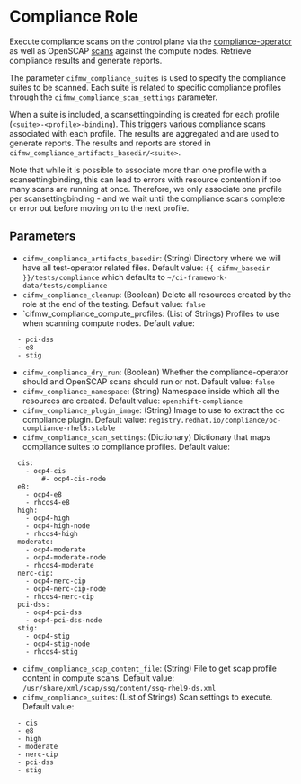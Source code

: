 # Compliance Role

Execute compliance scans on the control plane via the [compliance-operator](https://github.com/openshift/compliance-operator)
as well as OpenSCAP [scans](https://docs.redhat.com/en/documentation/red_hat_enterprise_linux/9/html/security_hardening/scanning-the-system-for-configuration-compliance-and-vulnerabilities_security-hardening#configuration-compliance-tools-in-rhel_scanning-the-system-for-configuration-compliance-and-vulnerabilities) against the compute nodes.  Retrieve compliance results and generate reports.

The parameter `cifmw_compliance_suites` is used to specify the compliance suites to be scanned.  Each suite is related to specific
compliance profiles through the `cifmw_compliance_scan_settings` parameter.

When a suite is included, a scansettingbinding is created for each profile (`<suite>-<profile>-binding`).  This triggers
various compliance scans associated with each profile.  The results are aggregated and are used to generate reports.  The results and
reports are stored in `cifmw_compliance_artifacts_basedir/<suite>`.

Note that while it is possible to associate more than one profile with a scansettingbinding, this can lead to errors with resource
contention if too many scans are running at once.  Therefore, we only associate one profile per scansettingbinding - and we wait
until the compliance scans complete or error out before moving on to the next profile.

## Parameters

* `cifmw_compliance_artifacts_basedir`: (String) Directory where we will have all test-operator related files. Default value: `{{ cifmw_basedir }}/tests/compliance` which defaults to `~/ci-framework-data/tests/compliance`
* `cifmw_compliance_cleanup`: (Boolean) Delete all resources created by the role at the end of the testing. Default value: `false`
* `cifmw_compliance_compute_profiles: (List of Strings) Profiles to use when scanning compute nodes. Default value:
```
  - pci-dss
  - e8
  - stig
```
* `cifmw_compliance_dry_run`: (Boolean) Whether the compliance-operator should and OpenSCAP scans should run or not.  Default value: `false`
* `cifmw_compliance_namespace`: (String) Namespace inside which all the resources are created. Default value: `openshift-compliance`
* `cifmw_compliance_plugin_image`: (String) Image to use to extract the oc compliance plugin. Default value: `registry.redhat.io/compliance/oc-compliance-rhel8:stable`
* `cifmw_compliance_scan_settings`: (Dictionary) Dictionary that maps compliance suites to compliance profiles.  Default value:
```
  cis:
    - ocp4-cis
        #- ocp4-cis-node
  e8:
    - ocp4-e8
    - rhcos4-e8
  high:
    - ocp4-high
    - ocp4-high-node
    - rhcos4-high
  moderate:
    - ocp4-moderate
    - ocp4-moderate-node
    - rhcos4-moderate
  nerc-cip:
    - ocp4-nerc-cip
    - ocp4-nerc-cip-node
    - rhcos4-nerc-cip
  pci-dss:
    - ocp4-pci-dss
    - ocp4-pci-dss-node
  stig:
    - ocp4-stig
    - ocp4-stig-node
    - rhcos4-stig
```
* `cifmw_compliance_scap_content_file`: (String) File to get scap profile content in compute scans. Default value: `/usr/share/xml/scap/ssg/content/ssg-rhel9-ds.xml`
* `cifmw_compliance_suites`: (List of Strings) Scan settings to execute.  Default value:
```
  - cis
  - e8
  - high
  - moderate
  - nerc-cip
  - pci-dss
  - stig
```
